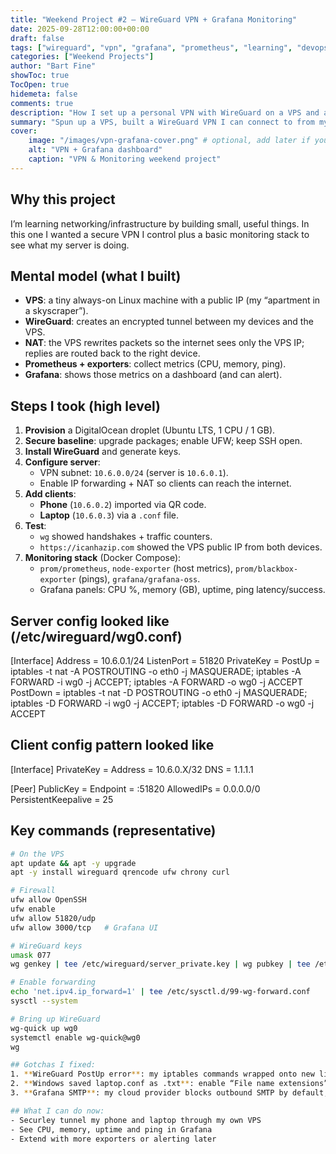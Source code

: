 ```yaml
---
title: "Weekend Project #2 — WireGuard VPN + Grafana Monitoring"
date: 2025-09-28T12:00:00+00:00
draft: false
tags: ["wireguard", "vpn", "grafana", "prometheus", "learning", "devops"]
categories: ["Weekend Projects"]
author: "Bart Fine"
showToc: true
TocOpen: true
hidemeta: false
comments: true
description: "How I set up a personal VPN with WireGuard on a VPS and added Grafana monitoring to track performance."
summary: "Spun up a VPS, built a WireGuard VPN I can connect to from my phone and laptop, and stood up Grafana + Prometheus for monitoring."
cover:
    image: "/images/vpn-grafana-cover.png" # optional, add later if you want a header image
    alt: "VPN + Grafana dashboard"
    caption: "VPN & Monitoring weekend project"
---
```

## Why this project
I’m learning networking/infrastructure by building small, useful things. In this one I wanted a secure VPN I control plus a basic monitoring stack to see what my server is doing.

## Mental model (what I built)
- **VPS**: a tiny always-on Linux machine with a public IP (my “apartment in a skyscraper”).
- **WireGuard**: creates an encrypted tunnel between my devices and the VPS.
- **NAT**: the VPS rewrites packets so the internet sees only the VPS IP; replies are routed back to the right device.
- **Prometheus + exporters**: collect metrics (CPU, memory, ping).
- **Grafana**: shows those metrics on a dashboard (and can alert).

## Steps I took (high level)
1. **Provision** a DigitalOcean droplet (Ubuntu LTS, 1 CPU / 1 GB).
2. **Secure baseline**: upgrade packages; enable UFW; keep SSH open.
3. **Install WireGuard** and generate keys.
4. **Configure server**:
   - VPN subnet: `10.6.0.0/24` (server is `10.6.0.1`).
   - Enable IP forwarding + NAT so clients can reach the internet.
5. **Add clients**:
   - **Phone** (`10.6.0.2`) imported via QR code.
   - **Laptop** (`10.6.0.3`) via a `.conf` file.
6. **Test**:
   - `wg` showed handshakes + traffic counters.
   - `https://icanhazip.com` showed the VPS public IP from both devices.
7. **Monitoring stack** (Docker Compose):
   - `prom/prometheus`, `node-exporter` (host metrics), `prom/blackbox-exporter` (pings), `grafana/grafana-oss`.
   - Grafana panels: CPU %, memory (GB), uptime, ping latency/success.

## Server config looked like (/etc/wireguard/wg0.conf)
[Interface]
Address = 10.6.0.1/24
ListenPort = 51820
PrivateKey = <server-private-key>
PostUp = iptables -t nat -A POSTROUTING -o eth0 -j MASQUERADE; iptables -A FORWARD -i wg0 -j ACCEPT; iptables -A FORWARD -o wg0 -j ACCEPT
PostDown = iptables -t nat -D POSTROUTING -o eth0 -j MASQUERADE; iptables -D FORWARD -i wg0 -j ACCEPT; iptables -D FORWARD -o wg0 -j ACCEPT

## Client config pattern looked like
[Interface]
PrivateKey = <client-private>
Address = 10.6.0.X/32
DNS = 1.1.1.1

[Peer]
PublicKey = <server-public>
Endpoint = <VPS-IP>:51820
AllowedIPs = 0.0.0.0/0
PersistentKeepalive = 25

## Key commands (representative)
```bash
# On the VPS
apt update && apt -y upgrade
apt -y install wireguard qrencode ufw chrony curl

# Firewall
ufw allow OpenSSH
ufw enable
ufw allow 51820/udp
ufw allow 3000/tcp   # Grafana UI

# WireGuard keys
umask 077
wg genkey | tee /etc/wireguard/server_private.key | wg pubkey | tee /etc/wireguard/server_public.key

# Enable forwarding
echo 'net.ipv4.ip_forward=1' | tee /etc/sysctl.d/99-wg-forward.conf
sysctl --system

# Bring up WireGuard
wg-quick up wg0
systemctl enable wg-quick@wg0
wg

## Gotchas I fixed:
1. **WireGuard PostUp error**: my iptables commands wrapped onto new lines → WireGuard parser choked. Fix: keep PostUp/PostDown each on one line separated by semicolons 
2. **Windows saved laptop.conf as .txt**: enable “File name extensions” in Explorer, rename to laptop.conf.
3. **Grafana SMTP**: my cloud provider blocks outbound SMTP by default, so email tests timed out. Solution would be: request unblocking or use a relay on port 2525 (SendGrid/Mailgun).

## What I can do now:
- Securley tunnel my phone and laptop through my own VPS
- See CPU, memory, uptime and ping in Grafana
- Extend with more exporters or alerting later

